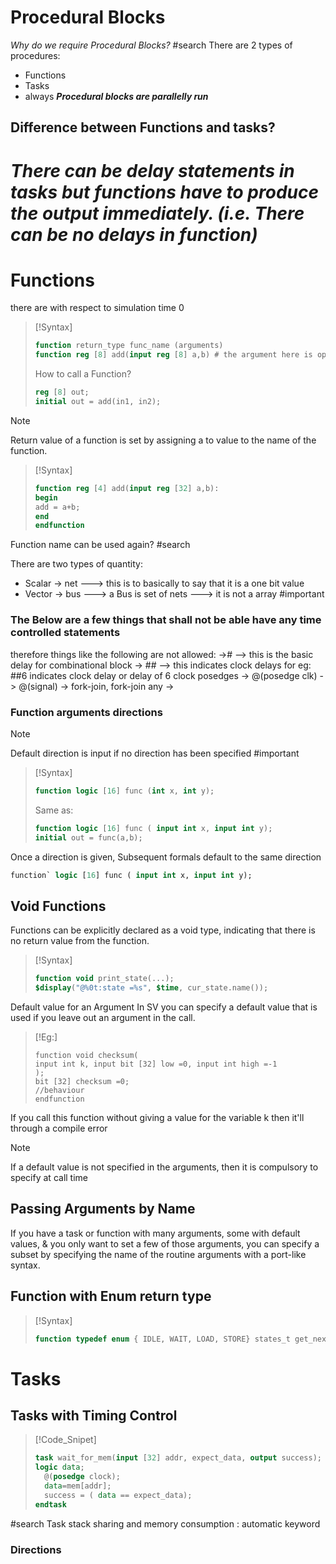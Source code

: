 # Procedural Blocks

*Why do we require Procedural Blocks?* #search
There are 2 types of procedures:
- Functions
- Tasks
- always 
***Procedural blocks are parallelly run***
## Difference between Functions and tasks?
***There can be delay statements in tasks but functions have to produce the output immediately. (i.e. There can be no delays in function)***
= 
# Functions
there are with respect to simulation time 0
>[!Syntax]
>``` sv
>function return_type func_name (arguments)
>function reg [8] add(input reg [8] a,b) # the argument here is optional? #search 
>```
>How to call a Function?
>``` sv
>reg [8] out;
>initial out = add(in1, in2); 
>```

>[!Note]
>Return value of a function is set by assigning a to value to the name of the function.

>[!Syntax]
>```sv
>function reg [4] add(input reg [32] a,b):
>begin
>add = a+b;
>end 
>endfunction
>```

Function name can be used again? #search 

There are two types of quantity:
- Scalar -> net ---> this is to basically to say that it is a one bit value
- Vector -> bus ---> a Bus is set of nets ---> it is not a array #important 

### The Below are a few things that shall not be able have any time controlled statements
therefore things like the following are not allowed:
-># --> this is the basic delay for combinational block
-> ## --> this indicates clock delays for eg: ##6 indicates clock delay or delay of 6 clock posedges
-> @(posedge clk)
-> @(signal)
-> fork-join, fork-join any
->

### Function arguments directions
>[!Note]
>Default direction is input if no direction has been specified #important 

>[!Syntax]
>```sv
>function logic [16] func (int x, int y);
>```
>Same as:
>```sv
>function logic [16] func ( input int x, input int y);
>initial out = func(a,b);
>```

Once a direction is given, Subsequent formals default to the same direction
```sv
function` logic [16] func ( input int x, input int y);
```


## Void Functions
Functions can be explicitly declared as a void type, indicating that there is no return value from the function.
>[!Syntax]
>```sv
>function void print_state(...);
>$display("@%0t:state =%s", $time, cur_state.name());
>```

Default value for an Argument
In SV you can specify a default value that is used if you leave out an argument in the call.
>[!Eg:]
>```
>function void checksum(
>input int k, input bit [32] low =0, input int high =-1 
>);
>bit [32] checksum =0;
>//behaviour
>endfunction
>```

If you call this function without giving a value for the variable k then it'll through a compile error
>[!Note]
>If a default value is not specified in the arguments, then it is compulsory to specify at call time

## Passing Arguments by Name
If you have a task or function with many arguments, some with default values, & you only want to set a few of those arguments, you can specify a subset by specifying the name of the routine arguments with a port-like syntax.

## Function with Enum return type
>[!Syntax]
>```sv
>function typedef enum { IDLE, WAIT, LOAD, STORE} states_t get_next(...)
>```


# Tasks
## Tasks with Timing Control

>[!Code_Snipet]
>```sv
>task wait_for_mem(input [32] addr, expect_data, output success);
>logic data;
>	@(posedge clock);
>	data=mem[addr];
>	success = ( data == expect_data);
>endtask
>```

#search Task stack sharing and memory consumption : automatic keyword

### Directions

